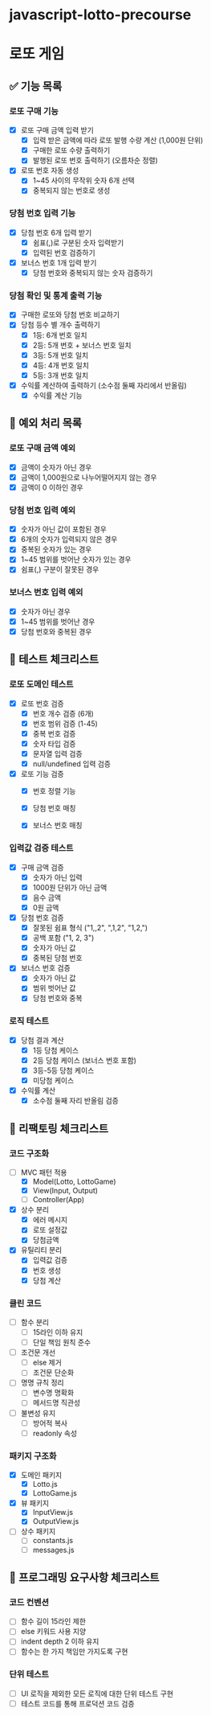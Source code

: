 # javascript-lotto-precourse

# 로또 게임

## ✅ 기능 목록

### 로또 구매 기능

- [x] 로또 구매 금액 입력 받기
  - [x] 입력 받은 금액에 따라 로또 발행 수량 계산 (1,000원 단위)
  - [x] 구매한 로또 수량 출력하기
  - [x] 발행된 로또 번호 출력하기 (오름차순 정렬)
- [x] 로또 번호 자동 생성
  - [x] 1~45 사이의 무작위 숫자 6개 선택
  - [x] 중복되지 않는 번호로 생성

### 당첨 번호 입력 기능

- [x] 당첨 번호 6개 입력 받기
  - [x] 쉼표(,)로 구분된 숫자 입력받기
  - [x] 입력된 번호 검증하기
- [x] 보너스 번호 1개 입력 받기
  - [x] 당첨 번호와 중복되지 않는 숫자 검증하기

### 당첨 확인 및 통계 출력 기능

- [x] 구매한 로또와 당첨 번호 비교하기
- [x] 당첨 등수 별 개수 출력하기
  - [x] 1등: 6개 번호 일치
  - [x] 2등: 5개 번호 + 보너스 번호 일치
  - [x] 3등: 5개 번호 일치
  - [x] 4등: 4개 번호 일치
  - [x] 5등: 3개 번호 일치
- [x] 수익률 계산하여 출력하기 (소수점 둘째 자리에서 반올림)
  - [x] 수익률 계산 기능

## 🚨 예외 처리 목록

### 로또 구매 금액 예외

- [x] 금액이 숫자가 아닌 경우
- [x] 금액이 1,000원으로 나누어떨어지지 않는 경우
- [x] 금액이 0 이하인 경우

### 당첨 번호 입력 예외

- [x] 숫자가 아닌 값이 포함된 경우
- [x] 6개의 숫자가 입력되지 않은 경우
- [x] 중복된 숫자가 있는 경우
- [x] 1~45 범위를 벗어난 숫자가 있는 경우
- [x] 쉼표(,) 구분이 잘못된 경우

### 보너스 번호 입력 예외

- [x] 숫자가 아닌 경우
- [x] 1~45 범위를 벗어난 경우
- [x] 당첨 번호와 중복된 경우

## 🧪 테스트 체크리스트

### 로또 도메인 테스트
- [x] 로또 번호 검증
  - [x] 번호 개수 검증 (6개)
  - [x] 번호 범위 검증 (1-45)
  - [x] 중복 번호 검증
  - [x] 숫자 타입 검증
  - [x] 문자열 입력 검증
  - [x] null/undefined 입력 검증
- [x] 로또 기능 검증
  - [x] 번호 정렬 기능
  - [x] 당첨 번호 매칭
  - [x] 보너스 번호 매칭
  

### 입력값 검증 테스트
- [x] 구매 금액 검증
  - [x] 숫자가 아닌 입력
  - [x] 1000원 단위가 아닌 금액
  - [x] 음수 금액
  - [x] 0원 금액
- [x] 당첨 번호 검증
  - [x] 잘못된 쉼표 형식 ("1,,2", ",1,2", "1,2,")
  - [x] 공백 포함 ("1, 2, 3")
  - [x] 숫자가 아닌 값
  - [x] 중복된 당첨 번호
- [x] 보너스 번호 검증
  - [x] 숫자가 아닌 값
  - [x] 범위 벗어난 값
  - [x] 당첨 번호와 중복

### 로직 테스트
- [x] 당첨 결과 계산
  - [x] 1등 당첨 케이스
  - [x] 2등 당첨 케이스 (보너스 번호 포함)
  - [x] 3등-5등 당첨 케이스
  - [x] 미당첨 케이스
- [x] 수익률 계산
  - [x] 소수점 둘째 자리 반올림 검증

## 🔧 리팩토링 체크리스트

### 코드 구조화
- [ ] MVC 패턴 적용
  - [x] Model(Lotto, LottoGame)
  - [x] View(Input, Output)
  - [ ] Controller(App)
- [x] 상수 분리
  - [x] 에러 메시지
  - [x] 로또 설정값
  - [x] 당첨금액
- [x] 유틸리티 분리
  - [x] 입력값 검증
  - [x] 번호 생성
  - [x] 당첨 계산

### 클린 코드
- [ ] 함수 분리
  - [ ] 15라인 이하 유지
  - [ ] 단일 책임 원칙 준수
- [ ] 조건문 개선
  - [ ] else 제거
  - [ ] 조건문 단순화
- [ ] 명명 규칙 정리
  - [ ] 변수명 명확화
  - [ ] 메서드명 직관성
-  [ ] 불변성 유지
  - [ ] 방어적 복사
  - [ ] readonly 속성

### 패키지 구조화
- [x] 도메인 패키지
  - [x] Lotto.js
  - [x] LottoGame.js
- [x] 뷰 패키지
  - [x] InputView.js
  - [x] OutputView.js
- [ ] 상수 패키지
  - [ ] constants.js
  - [ ] messages.js

## 📝 프로그래밍 요구사항 체크리스트

### 코드 컨벤션
- [ ] 함수 길이 15라인 제한
- [ ] else 키워드 사용 지양
- [ ] indent depth 2 이하 유지
- [ ] 함수는 한 가지 책임만 가지도록 구현

### 단위 테스트
- [ ] UI 로직을 제외한 모든 로직에 대한 단위 테스트 구현
- [ ] 테스트 코드를 통해 프로덕션 코드 검증